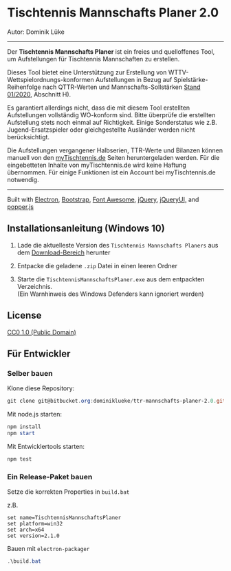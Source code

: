 # Tischtennis Mannschafts Planer 2.0

Autor: Dominik Lüke  

---

Der **Tischtennis Mannschafts Planer** ist ein freies und quelloffenes Tool, um Aufstellungen für Tischtennis Mannschaften zu erstellen.

Dieses Tool bietet eine Unterstützung zur Erstellung von WTTV-Wettspielordnungs-konformen Aufstellungen in Bezug auf Spielstärke-Reihenfolge nach QTTR-Werten und Mannschafts-Sollstärken [Stand 01/2020](assets/WO2020-01-01.pdf), Abschnitt H).

Es garantiert allerdings nicht, dass die mit diesem Tool erstellten Aufstellungen vollständig WO-konform sind. Bitte überprüfe die erstellten Aufstellung stets noch einmal auf Richtigkeit. Einige Sonderstatus wie z.B. Jugend-Ersatzspieler oder gleichgestellte Ausländer werden nicht berücksichtigt.

Die Aufstellungen vergangener Halbserien, TTR-Werte und Bilanzen können manuell von den [myTischtennis.de](https://mytischtennis.de) Seiten heruntergeladen werden. Für die eingebetteten Inhalte von myTischtennis.de wird keine Haftung übernommen. Für einige Funktionen ist ein Account bei myTischtennis.de notwendig.

---

Built with
[Electron](https://www.electronjs.org),
[Bootstrap](https://getbootstrap.com/docs/4.4/getting-started/introduction/),
[Font Awesome](https://fontawesome.com/v4.7.0/icons/),
[jQuery](https://jquery.com/),
[jQueryUI,](https://jqueryui.com/) and
[popper.js](https://popper.js.org/)

## Installationsanleitung (Windows 10)

1. Lade die aktuelleste Version des `Tischtennis Mannschafts Planers` aus dem [Download-Bereich](https://bitbucket.org/dominiklueke/ttr-mannschafts-planer-2.0/downloads) herunter

2. Entpacke die geladene `.zip` Datei in einen leeren Ordner

3. Starte die `TischtennisMannschaftsPlaner.exe` aus dem entpackten Verzeichnis.  
(Ein Warnhinweis des Windows Defenders kann ignoriert werden)

## License

[CC0 1.0 (Public Domain)](LICENSE.md)

## Für Entwickler

### Selber bauen

Klone diese Repository:

```powershell
git clone git@bitbucket.org:dominiklueke/ttr-mannschafts-planer-2.0.git
```

Mit node.js starten:

```powershell
npm install
npm start
```

Mit Entwicklertools starten:

```powershell
npm test
```

### Ein Release-Paket bauen

Setze die korrekten Properties in `build.bat`

z.B.

```language
set name=TischtennisMannschaftsPlaner
set platform=win32
set arch=x64
set version=2.1.0
```

Bauen mit `electron-packager`

```powershell
.\build.bat
```
